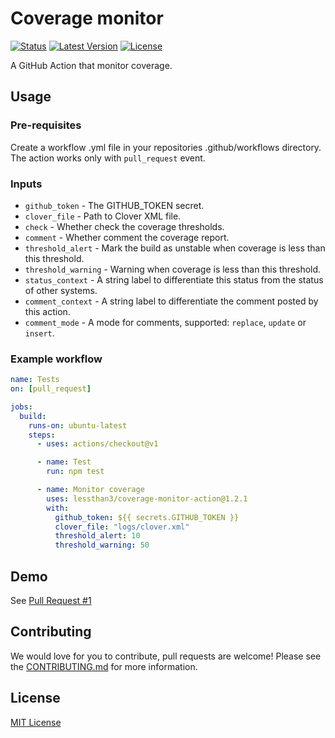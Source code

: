 # Coverage monitor

[![Status][ico-github-actions]][link-github]
[![Latest Version][ico-version]][link-github]
[![License][ico-license]][link-license]

[ico-github-actions]: https://github.com/slavcodev/coverage-monitor-action/workflows/build/badge.svg
[ico-version]: https://img.shields.io/github/tag/slavcodev/coverage-monitor-action.svg?label=latest
[ico-license]: https://img.shields.io/badge/License-MIT-blue.svg

[link-github]: https://github.com/slavcodev/coverage-monitor-action
[link-license]: LICENSE
[link-contributing]: .github/CONTRIBUTING.md

A GitHub Action that monitor coverage.

## Usage

### Pre-requisites

Create a workflow .yml file in your repositories .github/workflows directory.
The action works only with `pull_request` event.

### Inputs

- `github_token` - The GITHUB_TOKEN secret.
- `clover_file` - Path to Clover XML file.
- `check` - Whether check the coverage thresholds.
- `comment` - Whether comment the coverage report.
- `threshold_alert` - Mark the build as unstable when coverage is less than this threshold.
- `threshold_warning` - Warning when coverage is less than this threshold.
- `status_context` - A string label to differentiate this status from the status of other systems.
- `comment_context` - A string label to differentiate the comment posted by this action.
- `comment_mode` - A mode for comments, supported: `replace`, `update` or `insert`.

### Example workflow 

~~~yaml
name: Tests
on: [pull_request]

jobs:
  build:
    runs-on: ubuntu-latest
    steps:
      - uses: actions/checkout@v1

      - name: Test
        run: npm test

      - name: Monitor coverage
        uses: lessthan3/coverage-monitor-action@1.2.1
        with:
          github_token: ${{ secrets.GITHUB_TOKEN }}
          clover_file: "logs/clover.xml"
          threshold_alert: 10
          threshold_warning: 50
~~~

## Demo

See [Pull Request #1](https://github.com/slavcodev/coverage-monitor-action/pull/1)

## Contributing

We would love for you to contribute, pull requests are welcome!
Please see the [CONTRIBUTING.md][link-contributing] for more information.


## License

[MIT License][link-license]
